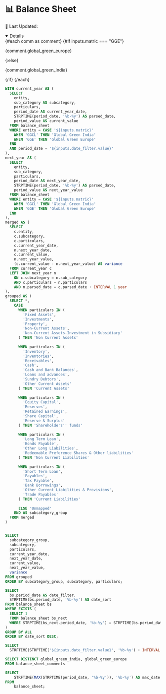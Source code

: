 <Grid cols = 3>

<div class="relative font-bold mt-3">  
    <h1 class="text-lg m-0">📊 Balance Sheet</h1>
</div>

<div class = "relative relative mb-5 mt-1">

<Dropdown data={date_filter} name=date_filter value=date_filter title="Start" defaultValue="Dec-23" order = 'date_sort desc'>
</Dropdown>

<Dropdown data={next_year_date} name=next_year_date value=next_year_date title="End" defaultValue="Dec-24">
</Dropdown>

</div>

<div class= "relative mt-5 ml-30">
 <p class="text-sm text-grey ml-auto">
        📅 Last Updated: <Value data={max_date} />
    </p>
</div>

</Grid>

<div class="flex items-center justify-between w-full">
<ButtonGroup name="matric" display="tabs">
        <ButtonGroupItem valueLabel="Global Green India" value="GGCL" default />
        <ButtonGroupItem valueLabel="Global Green Europe" value="GGE" />
</ButtonGroup>
</div>


<div class="bg-gray-800 text-white p-6 shadow-lg rounded-lg mb-10">
    <!-- Display Comments Dynamically -->
    <Details title='Balance Sheet Commentary' open = true>
        {#each comm as comment}
            {#if inputs.matric === "GGE"}  <!-- Match with ButtonGroupItem value -->
                <p class="text-gray-300 text-sm">{comment.global_green_europe}</p>
            {:else}
                <p class="text-gray-300 text-sm">{comment.global_green_india}</p>
            {/if}
        {/each}
    </Details>
</div>



<DataTable data = {balance_data} groupBy="subcategory" subtotals=true 
    totalRow=true
    groupsOpen=true
    totalLabel="Total"
    rowshadowing={true}
    headerFontColor=Bold
    headerColor=#FFD700
    title = "Values are in Million USD ($)">

<Column id = subcategory totalFmt="Total" totalAgg="" subtotalFmt='@value'/>
<Column id = particulars totalFmt='0 "Line Items"' totalAgg=""/>
<Column id = current_value title = '{inputs.date_filter.value}' fmt="$0.00" totalAgg="sum" subtotalAgg="sum"/>
<Column id = next_year_value title = '{inputs.next_year_date.value}' fmt="$0.00" totalAgg="sum" subtotalAgg="sum"/>
<Column id = variance fmt="$0.00" contentType="delta" totalAgg="sum" subtotalAgg="sum"/>
</DataTable>



```sql balance_data
WITH current_year AS (
  SELECT
    entity,
    sub_category AS subcategory,
    particulars,
    period_date AS current_year_date,
    STRPTIME(period_date, '%b-%y') AS parsed_date,
    period_value AS current_value
  FROM balance_sheet
  WHERE entity = CASE '${inputs.matric}'
    WHEN 'GGCL' THEN 'Global Green India'
    WHEN 'GGE' THEN 'Global Green Europe'
  END
  AND period_date = '${inputs.date_filter.value}'
),
next_year AS (
  SELECT
    entity,
    sub_category,
    particulars,
    period_date AS next_year_date,
    STRPTIME(period_date, '%b-%y') AS parsed_date,
    period_value AS next_year_value
  FROM balance_sheet
  WHERE entity = CASE '${inputs.matric}'
    WHEN 'GGCL' THEN 'Global Green India'
    WHEN 'GGE' THEN 'Global Green Europe'
  END
),
merged AS (
  SELECT
    c.entity,
    c.subcategory,
    c.particulars,
    c.current_year_date,
    n.next_year_date,
    c.current_value,
    n.next_year_value,
    (c.current_value - n.next_year_value) AS variance
  FROM current_year c
  LEFT JOIN next_year n
    ON c.subcategory = n.sub_category
    AND c.particulars = n.particulars
    AND n.parsed_date = c.parsed_date + INTERVAL 1 year
),
grouped AS (
  SELECT *,
    CASE 
      WHEN particulars IN (
        'Fixed Assets',
        'Investments',
        'Property',
        'Non-Current Assets',
        'Non-Current Assets-Investment in Subsidiary'
      ) THEN 'Non Current Assets'
      
      WHEN particulars IN (
        'Inventory',
        'Inventories',
        'Receivables',
        'Cash',
        'Cash and Bank Balances',
        'Loans and advances',
        'Sundry Debtors',
        'Other Current Assets'
      ) THEN 'Current Assets'
      
      WHEN particulars IN (
        'Equity Capital',
        'Reserves',
        'Retained Earnings',
        'Share Capital',
        'Reserve & Surplus'
      ) THEN 'Shareholders'' funds'
      
      WHEN particulars IN (
        'Long Term Loan',
        'Bonds Payable',
        'Other Long Liabilities',
        'Redeemable Preference Shares & Other liabilities'
      ) THEN 'Non Current Liabilities'
      
      WHEN particulars IN (
        'Short Term Loan',
        'Payables',
        'Tax Payable',
        'Bank Borrowings',
        'Other Current Liabilities & Provisions',
        'Trade Payables'
      ) THEN 'Current Liabilities'
      
      ELSE 'Unmapped'
    END AS subcategory_group
  FROM merged
)


SELECT
  subcategory_group,
  subcategory,
  particulars,
  current_year_date,
  next_year_date,
  current_value,
  next_year_value,
  variance
FROM grouped
ORDER BY subcategory_group, subcategory, particulars;

```

```sql date_filter
SELECT 
  bs.period_date AS date_filter,
  STRPTIME(bs.period_date, '%b-%y') AS date_sort
FROM balance_sheet bs
WHERE EXISTS (
  SELECT 1
  FROM balance_sheet bs_next
  WHERE STRPTIME(bs_next.period_date, '%b-%y') = STRPTIME(bs.period_date, '%b-%y') + INTERVAL 1 year
)
GROUP BY ALL
ORDER BY date_sort DESC;
```

```sql next_year_date
SELECT 
  STRFTIME(STRPTIME('${inputs.date_filter.value}', '%b-%y') + INTERVAL 1 year, '%b-%y') AS next_year_date
```

```sql comm
SELECT DISTINCT global_green_india, global_green_europe 
FROM balance_sheet_comments
```

```sql max_date
SELECT 
    STRFTIME(MAX(STRPTIME(period_date, '%b-%y')), '%b-%y') AS max_date
FROM 
    balance_sheet;
```
